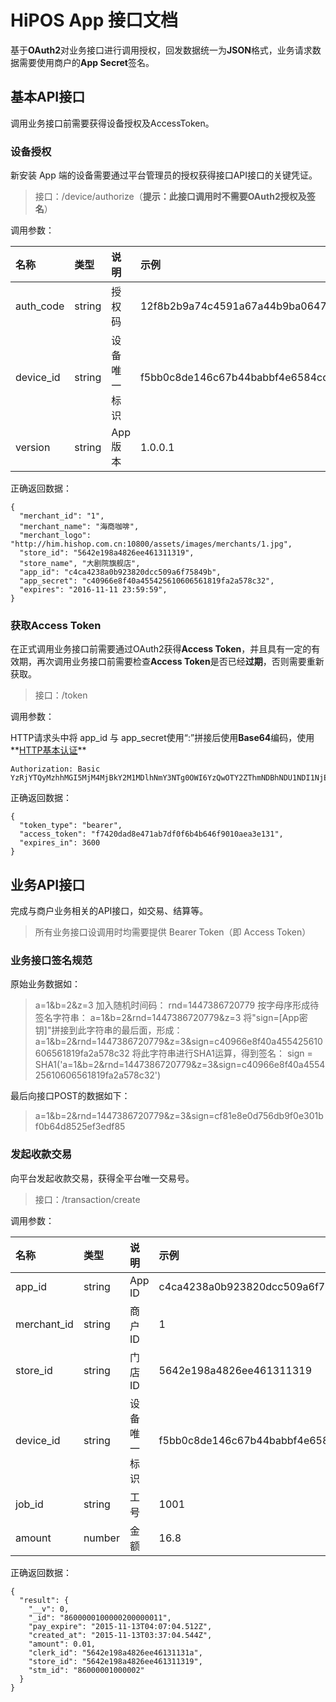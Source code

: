 # HiPOS App 接口文档

基于**OAuth2**对业务接口进行调用授权，回发数据统一为**JSON**格式，业务请求数据需要使用商户的**App Secret**签名。

## 基本API接口
调用业务接口前需要获得设备授权及AccessToken。

### 设备授权
新安装 App 端的设备需要通过平台管理员的授权获得接口API接口的关键凭证。
> 接口：/device/authorize（**提示：此接口调用时不需要OAuth2授权及签名**）

调用参数：

| 名称        | 类型        | 说明         | 示例                                |
| :---------- | :---------- | :----------- | :---------------------------------- |
| auth_code   | string      | 授权码       |  12f8b2b9a74c4591a67a44b9ba0647e9   |
| device_id   | string      | 设备唯一标识 |  f5bb0c8de146c67b44babbf4e6584cc0   |
| version     | string      | App版本      |  1.0.0.1                            |

正确返回数据：
```
{
  "merchant_id": "1",
  "merchant_name": "海商咖啡",
  "merchant_logo": "http://him.hishop.com.cn:10800/assets/images/merchants/1.jpg",
  "store_id": "5642e198a4826ee461311319",
  "store_name", "大剧院旗舰店",
  "app_id": "c4ca4238a0b923820dcc509a6f75849b",
  "app_secret": "c40966e8f40a455425610606561819fa2a578c32",
  "expires": "2016-11-11 23:59:59",
}
```

### 获取Access Token
在正式调用业务接口前需要通过OAuth2获得**Access Token**，并且具有一定的有效期，再次调用业务接口前需要检查**Access Token**是否已经**过期**，否则需要重新获取。
> 接口：/token

调用参数：

HTTP请求头中将 app_id 与 app_secret使用“:”拼接后使用**Base64**编码，使用**[HTTP基本认证](https://zh.wikipedia.org/wiki/HTTP%E5%9F%BA%E6%9C%AC%E8%AE%A4%E8%AF%81)**

```
Authorization: Basic YzRjYTQyMzhhMGI5MjM4MjBkY2M1MDlhNmY3NTg0OWI6YzQwOTY2ZThmNDBhNDU1NDI1NjEwNjA2NTYxODE5ZmEyYTU3OGMzMg==
```

正确返回数据：
```
{
  "token_type": "bearer",
  "access_token": "f7420dad8e471ab7df0f6b4b646f9010aea3e131",
  "expires_in": 3600
}
```

## 业务API接口
完成与商户业务相关的API接口，如交易、结算等。
>所有业务接口设调用时均需要提供 Bearer Token（即 Access Token）

### 业务接口签名规范
原始业务数据如：
>a=1&b=2&z=3
加入随机时间码：
>rnd=1447386720779
按字母序形成待签名字符串：
>a=1&b=2&rnd=1447386720779&z=3
将"sign=[App密钥]"拼接到此字符串的最后面，形成：
>a=1&b=2&rnd=1447386720779&z=3&sign=c40966e8f40a455425610606561819fa2a578c32
将此字符串进行SHA1运算，得到签名：
>sign = SHA1('a=1&b=2&rnd=1447386720779&z=3&sign=c40966e8f40a455425610606561819fa2a578c32')

最后向接口POST的数据如下：
>a=1&b=2&rnd=1447386720779&z=3&sign=cf81e8e0d756db9f0e301bf0b64d8525ef3edf85

### 发起收款交易
向平台发起收款交易，获得全平台唯一交易号。
> 接口：/transaction/create

调用参数：

| 名称        | 类型        | 说明          | 示例                              |
| :---------- | :---------- | :------------ | :-------------------------------- |
| app_id      | string      | App ID        | c4ca4238a0b923820dcc509a6f75849b  |
| merchant_id | string      | 商户ID        | 1                                 |
| store_id    | string      | 门店ID        | 5642e198a4826ee461311319          |
| device_id   | string      | 设备唯一标识  | f5bb0c8de146c67b44babbf4e6584cc0  |
| job_id      | string      | 工号          | 1001                              |
| amount      | number      | 金额          | 16.8                              |

正确返回数据：
```
{
  "result": {
    "__v": 0,
    "_id": "8600000100000200000011",
    "pay_expire": "2015-11-13T04:07:04.512Z",
    "created_at": "2015-11-13T03:37:04.544Z",
    "amount": 0.01,
    "clerk_id": "5642e198a4826ee46131131a",
    "store_id": "5642e198a4826ee461311319",
    "stm_id": "86000001000002"
  }
}
```

